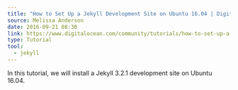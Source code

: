 ```yaml
---
title: "How to Set Up a Jekyll Development Site on Ubuntu 16.04 | DigitalOcean"
source: Melissa Anderson
date: 2016-09-21 08:30
link: https://www.digitalocean.com/community/tutorials/how-to-set-up-a-jekyll-development-site-on-ubuntu-16-04
type: Tutorial
tool:
  - jekyll 
---
```

In this tutorial, we will install a Jekyll 3.2.1 development site on Ubuntu 16.04.





